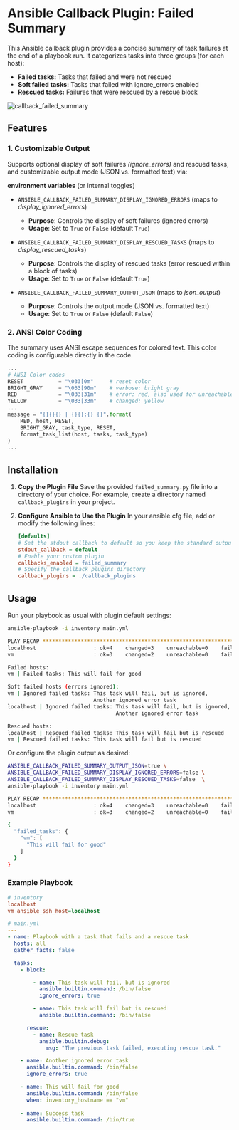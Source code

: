 # Ansible Callback Plugin: Failed Summary

This Ansible callback plugin provides a concise summary of task failures at the end of a playbook run. It categorizes tasks into three groups (for each host):

- **Failed tasks:** Tasks that failed and were not rescued
- **Soft failed tasks:** Tasks that failed with ignore_errors enabled
- **Rescued tasks:** Failures that were rescued by a rescue block

![callback_failed_summary](https://github.com/user-attachments/assets/4ecb2ce7-f14d-407d-86aa-3baab7f0d7dd)

## Features
### 1. Customizable Output

Supports optional display of soft failures *(ignore_errors)* and rescued tasks, and customizable output mode (JSON vs. formatted text) via:

**environment variables** (or internal toggles)
  - `ANSIBLE_CALLBACK_FAILED_SUMMARY_DISPLAY_IGNORED_ERRORS` (maps to *display_ignored_errors*)
    - **Purpose**: Controls the display of soft failures (ignored errors)
    - **Usage**: Set to `True` or `False` (default `True`)

  - `ANSIBLE_CALLBACK_FAILED_SUMMARY_DISPLAY_RESCUED_TASKS` (maps to *display_rescued_tasks*)
    - **Purpose**: Controls the display of rescued tasks (error rescued within a block of tasks)
    - **Usage**: Set to `True` or `False` (default `True`) 

  - `ANSIBLE_CALLBACK_FAILED_SUMMARY_OUTPUT_JSON` (maps to *json_output*)
    - **Purpose**: Controls the output mode (JSON vs. formatted text)
    - **Usage**: Set to `True` or `False` (default `False`)

### 2. ANSI Color Coding

The summary uses ANSI escape sequences for colored text. This color coding is configurable directly in the code.

```python
...
# ANSI Color codes
RESET           = "\033[0m"     # reset color
BRIGHT_GRAY     = "\033[90m"    # verbose: bright gray
RED             = "\033[31m"    # error: red, also used for unreachable and diff_remove
YELLOW          = "\033[33m"    # changed: yellow
...
message = "{}{}{} | {}{}:{} {}".format(
    RED, host, RESET,
    BRIGHT_GRAY, task_type, RESET,
    format_task_list(host, tasks, task_type)
)
...
```

## Installation
1. **Copy the Plugin File**
Save the provided `failed_summary.py` file into a directory of your choice. For example, create a directory named `callback_plugins` in your project.

2. **Configure Ansible to Use the Plugin**
    In your ansible.cfg file, add or modify the following lines:

    ```ini
    [defaults]
    # Set the stdout callback to default so you keep the standard output
    stdout_callback = default
    # Enable your custom plugin
    callbacks_enabled = failed_summary
    # Specify the callback plugins directory
    callback_plugins = ./callback_plugins
    ```

## Usage
Run your playbook as usual with plugin default settings:

```bash
ansible-playbook -i inventory main.yml

PLAY RECAP ***********************************************************************************************************************************************
localhost                  : ok=4    changed=3    unreachable=0    failed=0    skipped=1    rescued=1    ignored=2   
vm                         : ok=3    changed=2    unreachable=0    failed=1    skipped=0    rescued=1    ignored=2   

Failed hosts:
vm | Failed tasks: This will fail for good

Soft failed hosts (errors ignored):
vm | Ignored failed tasks: This task will fail, but is ignored,
                           Another ignored error task
localhost | Ignored failed tasks: This task will fail, but is ignored,
                                  Another ignored error task

Rescued hosts:
localhost | Rescued failed tasks: This task will fail but is rescued
vm | Rescued failed tasks: This task will fail but is rescued

```

Or configure the plugin output as desired:
``` bash
ANSIBLE_CALLBACK_FAILED_SUMMARY_OUTPUT_JSON=true \
ANSIBLE_CALLBACK_FAILED_SUMMARY_DISPLAY_IGNORED_ERRORS=false \
ANSIBLE_CALLBACK_FAILED_SUMMARY_DISPLAY_RESCUED_TASKS=false  \
ansible-playbook -i inventory main.yml

PLAY RECAP ***********************************************************************************************************************************************
localhost                  : ok=4    changed=3    unreachable=0    failed=0    skipped=1    rescued=1    ignored=2   
vm                         : ok=3    changed=2    unreachable=0    failed=1    skipped=0    rescued=1    ignored=2   

{
  "failed_tasks": {
    "vm": [
      "This will fail for good"
    ]
  }
}
```

### Example Playbook
```ini
# inventory
localhost
vm ansible_ssh_host=localhost
```
```yaml
# main.yml
---
- name: Playbook with a task that fails and a rescue task
  hosts: all
  gather_facts: false

  tasks:
    - block:

        - name: This task will fail, but is ignored
          ansible.builtin.command: /bin/false
          ignore_errors: true

        - name: This task will fail but is rescued
          ansible.builtin.command: /bin/false

      rescue:
        - name: Rescue task
          ansible.builtin.debug:
            msg: "The previous task failed, executing rescue task."

    - name: Another ignored error task
      ansible.builtin.command: /bin/false
      ignore_errors: true

    - name: This will fail for good
      ansible.builtin.command: /bin/false
      when: inventory_hostname == "vm"
    
    - name: Success task
      ansible.builtin.command: /bin/true

```


